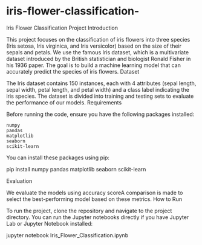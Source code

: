 # iris-flower-classification-

Iris Flower Classification Project
Introduction

This project focuses on the classification of iris flowers into three species (Iris setosa, Iris virginica, and Iris versicolor) based on the size of their sepals and petals. We use the famous Iris dataset, which is a multivariate dataset introduced by the British statistician and biologist Ronald Fisher in his 1936 paper. The goal is to build a machine learning model that can accurately predict the species of iris flowers.
Dataset

The Iris dataset contains 150 instances, each with 4 attributes (sepal length, sepal width, petal length, and petal width) and a class label indicating the iris species. The dataset is divided into training and testing sets to evaluate the performance of our models.
Requirements

Before running the code, ensure you have the following packages installed:

    numpy
    pandas
    matplotlib
    seaborn
    scikit-learn

You can install these packages using pip:

pip install numpy pandas matplotlib seaborn scikit-learn


Evaluation

We evaluate the models using accuracy scoreA comparison is made to select the best-performing model based on these metrics.
How to Run

To run the project, clone the repository and navigate to the project directory. You can run the Jupyter notebooks directly if you have Jupyter Lab or Jupyter Notebook installed:

jupyter notebook Iris_Flower_Classification.ipynb
